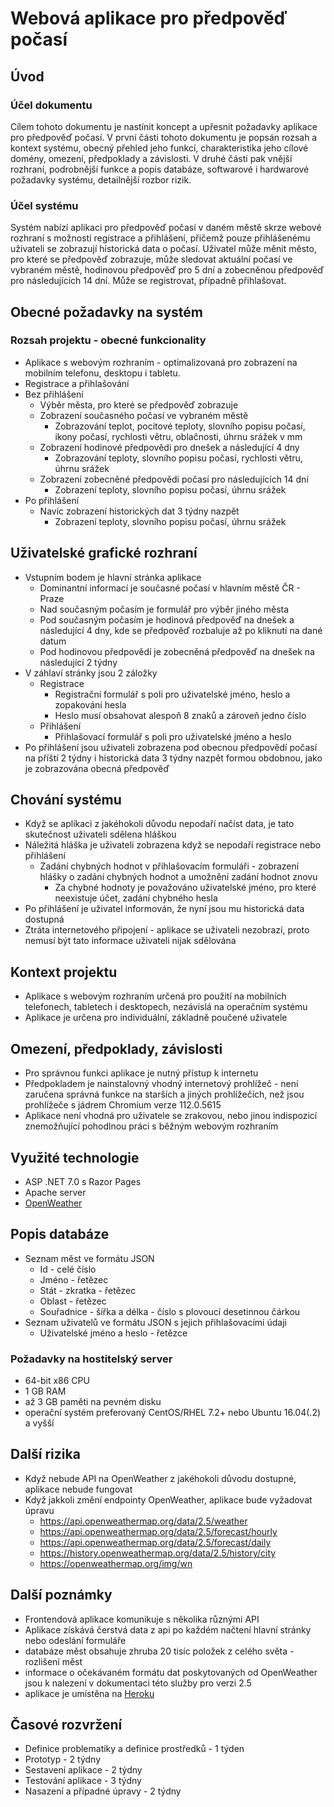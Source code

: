 # Webová aplikace pro předpověď počasí

## Úvod

### Účel dokumentu

Cílem tohoto dokumentu je nastínit koncept a upřesnit požadavky aplikace pro předpověď počasí. V první části tohoto dokumentu je popsán rozsah a kontext systému, obecný přehled jeho funkcí, charakteristika jeho cílové domény, omezení, předpoklady a závislosti. V druhé části pak vnější rozhraní, podrobnější funkce a popis databáze, softwarové i hardwarové požadavky systému, detailnější rozbor rizik.

### Účel systému

Systém nabízí aplikaci pro předpověď počasí v daném městě skrze webové rozhraní s možností registrace a přihlášení, přičemž pouze přihlášenému uživateli se zobrazují historická data o počasí. Uživatel může měnit město, pro které se předpověď zobrazuje, může sledovat aktuální počasí ve vybraném městě, hodinovou předpověď pro 5 dní a zobecněnou předpověď pro následujících 14 dní. Může se registrovat, případně přihlašovat.

## Obecné požadavky na systém

### Rozsah projektu - obecné funkcionality

- Aplikace s webovým rozhraním - optimalizovaná pro zobrazení na mobilním telefonu, desktopu i tabletu.
- Registrace a přihlašování
- Bez přihlášení
  - Výběr města, pro které se předpověď zobrazuje
  - Zobrazení současného počasí ve vybraném městě
    - Zobrazování teplot, pocitové teploty, slovního popisu počasí, ikony počasí, rychlosti větru, oblačnosti, úhrnu srážek v mm
  - Zobrazení hodinové předpovědi pro dnešek a následující 4 dny
    - Zobrazování teploty, slovního popisu počasí, rychlosti větru, úhrnu srážek
  - Zobrazení zobecněné předpovědi počasí pro následujících 14 dní
    - Zobrazení teploty, slovního popisu počasí, úhrnu srážek
- Po přihlášení
  - Navíc zobrazení historických dat 3 týdny nazpět
    - Zobrazení teploty, slovního popisu počasí, úhrnu srážek

## Uživatelské grafické rozhraní

- Vstupním bodem je hlavní stránka aplikace
  - Dominantní informací je současné počasí v hlavním městě ČR - Praze
  - Nad současným počasím je formulář pro výběr jiného města
  - Pod současným počasím je hodinová předpověď na dnešek a následující 4 dny, kde se předpověď rozbaluje až po kliknutí na dané datum
  - Pod hodinovou předpovědí je zobecněná předpověď na dnešek na následující 2 týdny
- V záhlaví stránky jsou 2 záložky
  - Registrace
    - Registrační formulář s poli pro uživatelské jméno, heslo a zopakování hesla
    - Heslo musí obsahovat alespoň 8 znaků a zároveň jedno číslo
  - Přihlášení
    - Přihlašovací formulář s poli pro uživatelské jméno a heslo
- Po přihlášení jsou uživateli zobrazena pod obecnou předpovědí počasí na příští 2 týdny i historická data 3 týdny nazpět formou obdobnou, jako je zobrazována obecná předpověď

## Chování systému

- Když se aplikaci z jakéhokoli důvodu nepodaří načíst data, je tato skutečnost uživateli sdělena hláškou
- Náležitá hláška je uživateli zobrazena když se nepodaří registrace nebo přihlášení
  - Zadání chybných hodnot v přihlašovacím formuláři - zobrazení hlášky o zadání chybných hodnot a umožnění zadání hodnot znovu
    - Za chybné hodnoty je považováno uživatelské jméno, pro které neexistuje účet, zadání chybného hesla
- Po přihlášení je uživatel informován, že nyní jsou mu historická data dostupná
- Ztráta internetového připojení - aplikace se uživateli nezobrazí, proto nemusí být tato informace uživateli nijak sdělována

## Kontext projektu

- Aplikace s webovým rozhraním určená pro použití na mobilních telefonech, tabletech i desktopech, nezávislá na operačním systému
- Aplikace je určena pro individuální, základně poučené uživatele

## Omezení, předpoklady, závislosti

- Pro správnou funkci aplikace je nutný přístup k internetu
- Předpokladem je nainstalovný vhodný internetový prohlížeč - není zaručena správná funkce na starších a jiných prohlížečích, než jsou prohlížeče s jádrem Chromium verze 112.0.5615
- Aplikace není vhodná pro uživatele se zrakovou, nebo jinou indispozicí znemožňující pohodlnou práci s běžným webovým rozhraním

## Využité technologie

- ASP .NET 7.0 s Razor Pages
- Apache server
- [OpenWeather](https://openweathermap.org/)

## Popis databáze

- Seznam měst ve formátu JSON
  - Id - celé číslo
  - Jméno - řetězec
  - Stát - zkratka - řetězec
  - Oblast - řetězec
  - Souřadnice - šířka a délka - číslo s plovoucí desetinnou čárkou
- Seznam uživatelů ve formátu JSON s jejich přihlašovacími údaji
  - Uživatelské jméno a heslo - řetězce

### Požadavky na hostitelský server

- 64-bit x86 CPU
- 1 GB RAM
- až 3 GB paměti na pevném disku
- operační systém preferovaný CentOS/RHEL 7.2+ nebo Ubuntu 16.04(.2) a vyšší

## Další rizika

- Když nebude API na OpenWeather z jakéhokoli důvodu dostupné, aplikace nebude fungovat
- Když jakkoli změní endpointy OpenWeather, aplikace bude vyžadovat úpravu
  - https://api.openweathermap.org/data/2.5/weather
  - https://api.openweathermap.org/data/2.5/forecast/hourly
  - https://api.openweathermap.org/data/2.5/forecast/daily
  - https://history.openweathermap.org/data/2.5/history/city
  - https://openweathermap.org/img/wn

## Další poznámky

- Frontendová aplikace komunikuje s několika různými API
- Aplikace získává čerstvá data z api po každém načtení hlavní stránky nebo odeslání formuláře
- databáze měst obsahuje zhruba 20 tisíc položek z celého světa - rozlišení měst
- informace o očekávaném formátu dat poskytovaných od OpenWeather jsou k nalezení v dokumentaci této služby pro verzi 2.5
- aplikace je umístěna na [Heroku](https://heroku.com/)

## Časové rozvržení

- Definice problematiky a definice prostředků - 1 týden
- Prototyp - 2 týdny
- Sestavení aplikace - 2 týdny
- Testování aplikace - 3 týdny
- Nasazení a případné úpravy - 2 týdny
